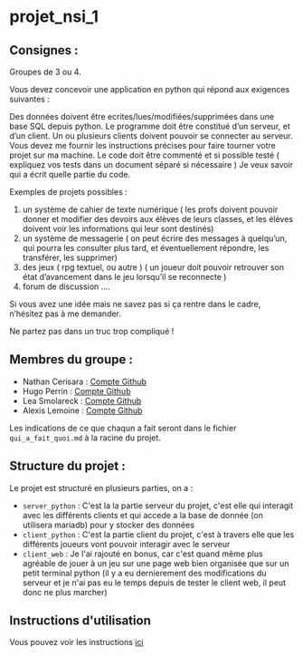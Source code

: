 # projet_nsi_1

## Consignes :

Groupes de 3 ou 4.

Vous devez concevoir une application en python qui répond aux exigences suivantes :

Des données doivent être ecrites/lues/modifiées/supprimées dans une base SQL depuis python.
Le programme doit être constitué d’un serveur, et d’un client. Un ou plusieurs clients doivent pouvoir se connecter au serveur.
Vous devez me fournir les instructions précises pour faire tourner votre projet sur ma machine.
Le code doit être commenté et si possible testé ( expliquez vos tests dans un document séparé si nécessaire )
Je veux savoir qui a écrit quelle partie du code.


Exemples de projets possibles :
1) un système de cahier de texte numérique ( les profs doivent pouvoir donner et modifier des devoirs aux élèves de leurs classes, et les élèves doivent voir les informations qui leur sont destinés)
2) un système de messagerie ( on peut écrire des messages à quelqu’un, qui pourra les consulter plus tard, et éventuellement répondre, les transférer, les supprimer)
3) des jeux ( rpg textuel, ou autre ) ( un joueur doit pouvoir retrouver son état d’avancement dans le jeu lorsqu’il se reconnecte )
4) forum de discussion
....

Si vous avez une idée mais ne savez pas si ça rentre dans le cadre, n’hésitez pas à me demander.

Ne partez pas dans un truc trop compliqué !

## Membres du groupe :

  - Nathan Cerisara : [Compte Github](https://github.com/nath54)
  - Hugo Perrin : [Compte Github](https://github.com/er1t-h)
  - Lea Smolareck : [Compte Github](https://github.com/AisuKetsueki)
  - Alexis Lemoine : [Compte Github](https://github.com/ExTer3012)

Les indications de ce que chaqun a fait seront dans le fichier `qui_a_fait_quoi.md` à la racine du projet.

## Structure du projet :

Le projet est structuré en plusieurs parties, on a :

 - `server_python` : C'est la la partie serveur du projet, c'est elle qui interagit avec les différents clients et qui accede a la base de donnée (on utilisera mariadb) pour y stocker des données
 - `client_python` : C'est la partie client du projet, c'est à travers elle que les différents joueurs vont pouvoir interagir avec le serveur
 - `client_web` : Je l'ai rajouté en bonus, car c'est quand même plus agréable de jouer à un jeu sur une page web bien organisée que sur un petit terminal python (il y a eu dernierement des modifications du serveur et je n'ai pas eu le temps depuis de tester le client web, il peut donc ne plus marcher)

## Instructions d'utilisation

Vous pouvez voir les instructions [ici](instructions.md)

